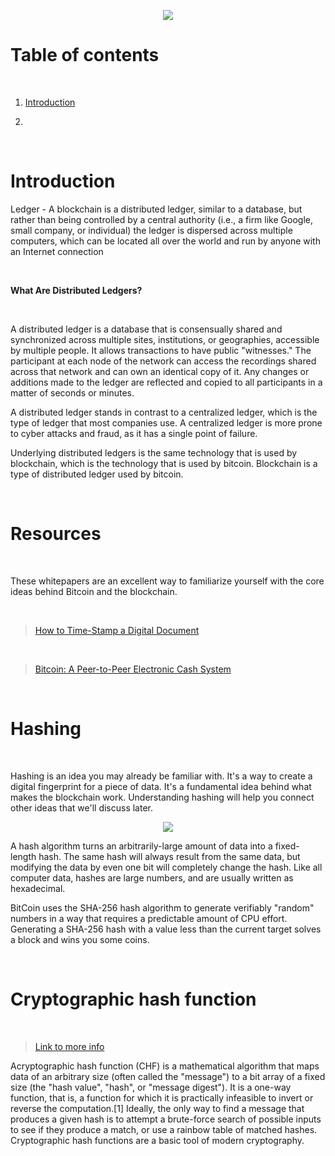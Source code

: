 
<p align= "center" >
  <img src="https://www.cea-tech.fr/cea-tech/PublishingImages/v2/images_2021/vignettes_list_calcul_memoire_performances_circuits.jpg"/>
</p>




# Table of contents

<p>&nbsp;</p>

1. [Introduction](#Introduction)

2. 


<p>&nbsp;</p>


# Introduction

Ledger - A blockchain is a distributed ledger, similar to a database, but rather than being controlled by a central authority (i.e., a firm like Google, small company, or individual) the ledger is dispersed across multiple computers, which can be located all over the world and run by anyone with an Internet connection

<p>&nbsp;</p>

**What Are Distributed Ledgers?**
<p>&nbsp;</p>

A distributed ledger is a database that is consensually shared and synchronized across multiple sites, institutions, or geographies, accessible by multiple people. It allows transactions to have public "witnesses." The participant at each node of the network can access the recordings shared across that network and can own an identical copy of it. Any changes or additions made to the ledger are reflected and copied to all participants in a matter of seconds or minutes.

A distributed ledger stands in contrast to a centralized ledger, which is the type of ledger that most companies use. A centralized ledger is more prone to cyber attacks and fraud, as it has a single point of failure.

Underlying distributed ledgers is the same technology that is used by blockchain, which is the technology that is used by bitcoin. Blockchain is a type of distributed ledger used by bitcoin.

<p>&nbsp;</p>

# Resources

<p>&nbsp;</p>

These whitepapers are an excellent way to familiarize yourself with the core ideas behind Bitcoin and the blockchain.
<p>&nbsp;</p>


> [How to Time-Stamp a Digital Document](https://www.anf.es/pdf/Haber_Stornetta.pdf)

<p>&nbsp;</p>

>[Bitcoin: A Peer-to-Peer Electronic Cash System](https://bitcoin.org/bitcoin.pdf)


<p>&nbsp;</p>

# Hashing

<p>&nbsp;</p>

Hashing is an idea you may already be familiar with. It's a way to create a digital fingerprint for a piece of data. It's a fundamental idea behind what makes the blockchain work. Understanding hashing will help you connect other ideas that we'll discuss later.

<p align= "center" >
  <img src="https://i0.wp.com/video.udacity-data.com/topher/2018/July/5b3c70e4_blockchain-framework/blockchain-framework.png?w=750&ssl=1"/>
</p>


A hash algorithm turns an arbitrarily-large amount of data into a fixed-length hash. The same hash will always result from the same data, but modifying the data by even one bit will completely change the hash. Like all computer data, hashes are large numbers, and are usually written as hexadecimal.

BitCoin uses the SHA-256 hash algorithm to generate verifiably "random" numbers in a way that requires a predictable amount of CPU effort. Generating a SHA-256 hash with a value less than the current target solves a block and wins you some coins.

<p>&nbsp;</p>

# Cryptographic hash function


<p>&nbsp;</p>

> [Link to more info](https://en.wikipedia.org/wiki/Cryptographic_hash_function)

Acryptographic hash function (CHF) is a mathematical algorithm that maps data of an arbitrary size (often called the "message") to a bit array of a fixed size (the "hash value", "hash", or "message digest"). It is a one-way function, that is, a function for which it is practically infeasible to invert or reverse the computation.[1] Ideally, the only way to find a message that produces a given hash is to attempt a brute-force search of possible inputs to see if they produce a match, or use a rainbow table of matched hashes. Cryptographic hash functions are a basic tool of modern cryptography.


